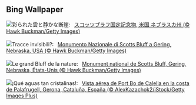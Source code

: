 ## Bing Wallpaper
![](https://www.bing.com/th?id=OHR.ScottsBluff_JA-JP5785584590_UHD.jpg&w=1000)彩られた雲と静かな断崖:&nbsp;&ensp;[スコッツブラフ国定記念物, 米国 ネブラスカ州 (© Hawk Buckman/Getty Images)](https://www.bing.com/th?id=OHR.ScottsBluff_JA-JP5785584590_UHD.jpg)
<br><br/>
![](https://www.bing.com/th?id=OHR.ScottsBluff_IT-IT0073144913_UHD.jpg&w=1000)Tracce invisibili?:&nbsp;&ensp;[Monumento Nazionale di Scotts Bluff a Gering, Nebraska, USA (© Hawk Buckman/Getty Images)](https://www.bing.com/th?id=OHR.ScottsBluff_IT-IT0073144913_UHD.jpg)
<br><br/>
![](https://www.bing.com/th?id=OHR.ScottsBluff_FR-FR7081718097_UHD.jpg&w=1000)Le grand Bluff de la nature:&nbsp;&ensp;[Monument national de Scotts Bluff, Gering, Nebraska, États-Unis (© Hawk Buckman/Getty Images)](https://www.bing.com/th?id=OHR.ScottsBluff_FR-FR7081718097_UHD.jpg)
<br><br/>
![](https://www.bing.com/th?id=OHR.Palafrugell_ES-ES9170936933_UHD.jpg&w=1000)¡Qué aguas tan cristalinas!:&nbsp;&ensp;[Vista aérea de Port Bo de Calella en la costa de Palafrugell, Gerona, Cataluña, España (© AlexKazachok2/iStock/Getty Images Plus)](https://www.bing.com/th?id=OHR.Palafrugell_ES-ES9170936933_UHD.jpg)
<br><br/>
